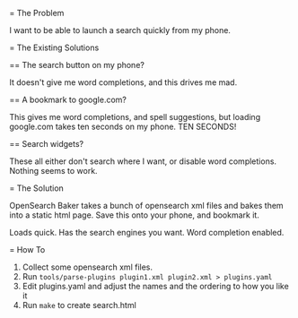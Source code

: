 = The Problem

I want to be able to launch a search quickly from my phone.

= The Existing Solutions

== The search button on my phone?

It doesn't give me word completions, and this drives me mad.

== A bookmark to google.com?

This gives me word completions, and spell suggestions, but loading google.com takes ten seconds on my phone. TEN SECONDS!

== Search widgets?

These all either don't search where I want, or disable word completions. Nothing seems to work.

= The Solution

OpenSearch Baker takes a bunch of opensearch xml files and bakes them into a static html page. Save this onto your phone, and bookmark it.

Loads quick. Has the search engines you want. Word completion enabled.

= How To

1. Collect some opensearch xml files.
2. Run `tools/parse-plugins plugin1.xml plugin2.xml > plugins.yaml`
3. Edit plugins.yaml and adjust the names and the ordering to how you like it
4. Run `make` to create search.html
